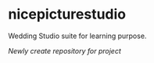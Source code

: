 nicepicturestudio
=================

Wedding Studio suite for learning purpose.

*Newly create repository for project*
